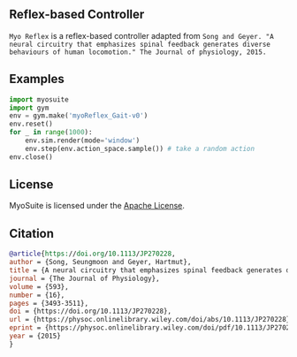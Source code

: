 <!-- =================================================
# Copyright (c) Seungmoon Song, Chun Kwang Tan
Authors  :: Seungmoon Song (), Chun Kwang Tan (riodren.tan@gmail.com)
================================================= -->

## Reflex-based Controller

`Myo Reflex` is a reflex-based controller adapted from `Song and Geyer. "A neural circuitry that emphasizes
spinal feedback generates diverse behaviours of human locomotion." The Journal of physiology, 2015.`


## Examples

```python
import myosuite
import gym
env = gym.make('myoReflex_Gait-v0')
env.reset()
for _ in range(1000):
    env.sim.render(mode='window')
    env.step(env.action_space.sample()) # take a random action
env.close()
```

## License

MyoSuite is licensed under the [Apache License](LICENSE).

## Citation

```BibTeX
@article{https://doi.org/10.1113/JP270228,
author = {Song, Seungmoon and Geyer, Hartmut},
title = {A neural circuitry that emphasizes spinal feedback generates diverse behaviours of human locomotion},
journal = {The Journal of Physiology},
volume = {593},
number = {16},
pages = {3493-3511},
doi = {https://doi.org/10.1113/JP270228},
url = {https://physoc.onlinelibrary.wiley.com/doi/abs/10.1113/JP270228},
eprint = {https://physoc.onlinelibrary.wiley.com/doi/pdf/10.1113/JP270228},
year = {2015}
}
```